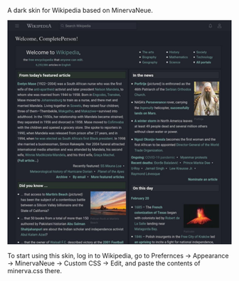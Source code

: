 A dark skin for Wikipedia based on MinervaNeue.

![Screenshot](minerva.png)

To start using this skin, log in to Wikipedia, go to Prefernces -> Appearance ->  MinervaNeue -> Custom CSS -> Edit, and paste the contents of minerva.css there.
